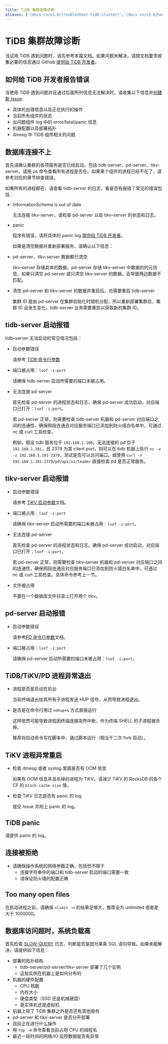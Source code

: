 ```yaml
---
title: TiDB 集群故障诊断
aliases: ['/docs-cn/v3.0/troubleshoot-tidb-cluster/','/docs-cn/v3.0/how-to/troubleshoot/cluster-setup/','/docs-cn/trouble-shooting/']
---
```


# TiDB 集群故障诊断

当试用 TiDB 遇到问题时，请先参考本篇文档。如果问题未解决，请按文档要求收集必要的信息通过 Github [提供给 TiDB 开发者](https://github.com/pingcap/tidb/issues/new/choose)。

## 如何给 TiDB 开发者报告错误

当使用 TiDB 遇到问题并且通过后面所列信息无法解决时，请收集以下信息并[创建新 Issue](https://github.com/pingcap/tidb/issues/new/choose):

+ 具体的出错信息以及正在执行的操作
+ 当前所有组件的状态
+ 出问题组件 log 中的 error/fatal/panic 信息
+ 机器配置以及部署拓扑
+ dmesg 中 TiDB 组件相关的问题

## 数据库连接不上

首先请确认集群的各项服务是否已经启动，包括 tidb-server、pd-server、tikv-server。请用 ps 命令查看所有进程是否在。如果某个组件的进程已经不在了，请参考对应的章节排查错误。

如果所有的进程都在，请查看 tidb-server 的日志，看是否有报错？常见的错误包括：

+ InformationSchema is out of date

    无法连接 tikv-server，请检查 pd-server 以及 tikv-server 的状态和日志。

+ panic

    程序有错误，请将具体的 panic log [提供给 TiDB 开发者](https://github.com/pingcap/tidb/issues/new/choose)。

    如果是清空数据并重新部署服务，请确认以下信息：

+ pd-server、tikv-server 数据都已清空

    tikv-server 存储具体的数据，pd-server 存储 tikv-server 中数据的的元信息。如果只清空 pd-server 或只清空 tikv-server 的数据，会导致两边数据不匹配。

+ 清空 pd-server 和 tikv-server 的数据并重启后，也需要重启 tidb-server

    集群 ID 是由 pd-server 在集群初始化时随机分配，所以重新部署集群后，集群 ID 会发生变化。tidb-server 业务需要重启以获取新的集群 ID。

## tidb-server 启动报错

tidb-server 无法启动的常见情况包括：

+ 启动参数错误

    请参考 [TiDB 命令行参数](/command-line-flags-for-tidb-configuration.md)

+ 端口被占用：`lsof -i:port`

    请确保 tidb-server 启动所需要的端口未被占用。

+ 无法连接 pd-server

    首先检查 pd-server 的进程状态和日志，确保 pd-server 成功启动，对应端口已打开：`lsof -i:port`。

    若 pd-server 正常，则需要检查 tidb-server 机器和 pd-server 对应端口之间的连通性，确保网段连通且对应服务端口已添加到防火墙白名单中，可通过 nc 或 curl 工具检查。

    例如，假设 tidb 服务位于 `192.168.1.100`，无法连接的 pd 位于 `192.168.1.101`，且 2379 为其 client port，则可以在 tidb 机器上执行 `nc -v -z 192.168.1.101 2379`，测试是否可以访问端口。或使用 `curl -v 192.168.1.101:2379/pd/api/v1/leader` 直接检查 pd 是否正常服务。

## tikv-server 启动报错

+ 启动参数错误

    请参考 [TiKV 启动参数](/command-line-flags-for-tikv-configuration.md)文档。

+ 端口被占用：`lsof -i:port`

    请确保 tikv-server 启动所需要的端口未被占用：`lsof -i:port`。

+ 无法连接 pd-server

    首先检查 pd-server 的进程状态和日志。确保 pd-server 成功启动，对应端口已打开：`lsof -i:port`。

    若 pd-server 正常，则需要检查 tikv-server 机器和 pd-server 对应端口之间的连通性，确保网段连通且对应服务端口已添加到防火墙白名单中，可通过 nc 或 curl 工具检查。具体命令参考上一节。

+ 文件被占用

    不要在一个数据库文件目录上打开两个 tikv。

## pd-server 启动报错

+ 启动参数错误

    请参考[PD 命令行参数](/command-line-flags-for-pd-configuration.md)文档。

+ 端口被占用：`lsof -i:port`

    请确保 pd-server 启动所需要的端口未被占用：`lsof -i:port`。

## TiDB/TiKV/PD 进程异常退出

+ 进程是否是启动在前台

    当前终端退出给其所有子进程发送 HUP 信号，从而导致进程退出。

+ 是否是在命令行用过 `nohup+&` 方式直接运行

    这样依然可能导致进程因终端连接突然中断，作为终端 SHELL 的子进程被杀掉。

    推荐将启动命令写在脚本中，通过脚本运行（相当于二次 fork 启动）。

## TiKV 进程异常重启

+ 检查 dmesg 或者 syslog 里面是否有 OOM 信息

    如果有 OOM 信息并且杀掉的进程为 TiKV，请减少 TiKV 的 RocksDB 的各个 CF 的 `block-cache-size` 值。

+ 检查 TiKV 日志是否有 panic 的 log

    提交 Issue 并附上 panic 的 log。

## TiDB panic

请提供 panic 的 log。

## 连接被拒绝

+ 请确保操作系统的网络参数正确，包括但不限于
    - 连接字符串中的端口和 tidb-server 启动的端口需要一致
    - 请保证防火墙的配置正确

## Too many open files

在启动进程之前，请确保 `ulimit -n` 的结果足够大，推荐设为 unlimited 或者是大于 1000000。

## 数据库访问超时，系统负载高

首先检查 [SLOW-QUERY](/identify-slow-queries.md) 日志，判断是否是因为某条 SQL 语句导致。如果未能解决，请提供如下信息：

+ 部署的拓扑结构
    - tidb-server/pd-server/tikv-server 部署了几个实例
    - 这些实例在机器上是如何分布的
+ 机器的硬件配置
    - CPU 核数
    - 内存大小
    - 硬盘类型（SSD 还是机械硬盘）
    - 是实体机还是虚拟机
+ 机器上除了 TiDB 集群之外是否还有其他服务
+ pd-server 和 tikv-server 是否分开部署
+ 目前正在进行什么操作
+ 用 `top -H` 命令查看当前占用 CPU 的线程名
+ 最近一段时间的网络/IO 监控数据是否有异常
